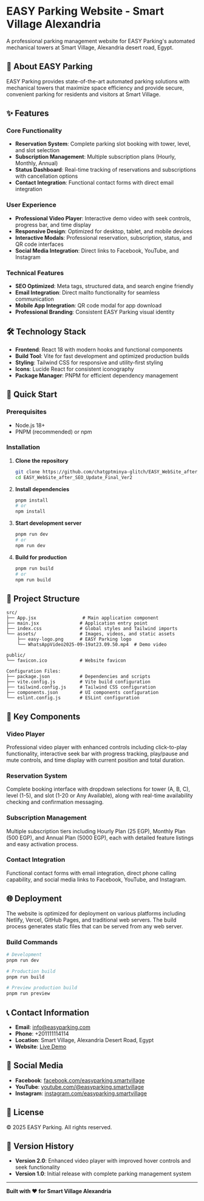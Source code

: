 # EASY Parking Website - Smart Village Alexandria

A professional parking management website for EASY Parking's automated mechanical towers at Smart Village, Alexandria desert road, Egypt.

## 🚗 About EASY Parking

EASY Parking provides state-of-the-art automated parking solutions with mechanical towers that maximize space efficiency and provide secure, convenient parking for residents and visitors at Smart Village.

## ✨ Features

### Core Functionality
- **Reservation System**: Complete parking slot booking with tower, level, and slot selection
- **Subscription Management**: Multiple subscription plans (Hourly, Monthly, Annual)
- **Status Dashboard**: Real-time tracking of reservations and subscriptions with cancellation options
- **Contact Integration**: Functional contact forms with direct email integration

### User Experience
- **Professional Video Player**: Interactive demo video with seek controls, progress bar, and time display
- **Responsive Design**: Optimized for desktop, tablet, and mobile devices
- **Interactive Modals**: Professional reservation, subscription, status, and QR code interfaces
- **Social Media Integration**: Direct links to Facebook, YouTube, and Instagram

### Technical Features
- **SEO Optimized**: Meta tags, structured data, and search engine friendly
- **Email Integration**: Direct mailto functionality for seamless communication
- **Mobile App Integration**: QR code modal for app download
- **Professional Branding**: Consistent EASY Parking visual identity

## 🛠️ Technology Stack

- **Frontend**: React 18 with modern hooks and functional components
- **Build Tool**: Vite for fast development and optimized production builds
- **Styling**: Tailwind CSS for responsive and utility-first styling
- **Icons**: Lucide React for consistent iconography
- **Package Manager**: PNPM for efficient dependency management

## 🚀 Quick Start

### Prerequisites
- Node.js 18+ 
- PNPM (recommended) or npm

### Installation

1. **Clone the repository**
   ```bash
   git clone https://github.com/chatgptminya-glitch/EASY_WebSite_after_SEO_Update_Final_Ver2.git
   cd EASY_WebSite_after_SEO_Update_Final_Ver2
   ```

2. **Install dependencies**
   ```bash
   pnpm install
   # or
   npm install
   ```

3. **Start development server**
   ```bash
   pnpm run dev
   # or
   npm run dev
   ```

4. **Build for production**
   ```bash
   pnpm run build
   # or
   npm run build
   ```

## 📁 Project Structure

```
src/
├── App.jsx                 # Main application component
├── main.jsx               # Application entry point
├── index.css              # Global styles and Tailwind imports
└── assets/                # Images, videos, and static assets
    ├── easy-logo.png      # EASY Parking logo
    └── WhatsAppVideo2025-09-19at23.09.50.mp4  # Demo video

public/
└── favicon.ico            # Website favicon

Configuration Files:
├── package.json           # Dependencies and scripts
├── vite.config.js         # Vite build configuration
├── tailwind.config.js     # Tailwind CSS configuration
├── components.json        # UI components configuration
└── eslint.config.js       # ESLint configuration
```

## 🎯 Key Components

### Video Player
Professional video player with enhanced controls including click-to-play functionality, interactive seek bar with progress tracking, play/pause and mute controls, and time display with current position and total duration.

### Reservation System
Complete booking interface with dropdown selections for tower (A, B, C), level (1-5), and slot (1-20 or Any Available), along with real-time availability checking and confirmation messaging.

### Subscription Management
Multiple subscription tiers including Hourly Plan (25 EGP), Monthly Plan (500 EGP), and Annual Plan (5000 EGP), each with detailed feature listings and easy activation process.

### Contact Integration
Functional contact forms with email integration, direct phone calling capability, and social media links to Facebook, YouTube, and Instagram.

## 🌐 Deployment

The website is optimized for deployment on various platforms including Netlify, Vercel, GitHub Pages, and traditional web servers. The build process generates static files that can be served from any web server.

### Build Commands
```bash
# Development
pnpm run dev

# Production build
pnpm run build

# Preview production build
pnpm run preview
```

## 📞 Contact Information

- **Email**: info@easyparking.com
- **Phone**: +201111114114
- **Location**: Smart Village, Alexandria Desert Road, Egypt
- **Website**: [Live Demo](https://your-deployment-url.com)

## 📱 Social Media

- **Facebook**: [facebook.com/easyparking.smartvillage](https://facebook.com/easyparking.smartvillage)
- **YouTube**: [youtube.com/@easyparking.smartvillage](https://youtube.com/@easyparking.smartvillage)
- **Instagram**: [instagram.com/easyparking.smartvillage](https://instagram.com/easyparking.smartvillage)

## 📄 License

© 2025 EASY Parking. All rights reserved.

## 🔄 Version History

- **Version 2.0**: Enhanced video player with improved hover controls and seek functionality
- **Version 1.0**: Initial release with complete parking management system

---

**Built with ❤️ for Smart Village Alexandria**
